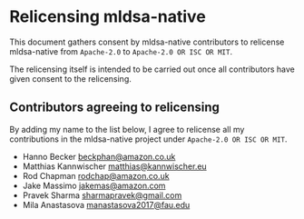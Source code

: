 # Relicensing mldsa-native

This document gathers consent by mldsa-native contributors to relicense
mldsa-native from `Apache-2.0` to `Apache-2.0 OR ISC OR MIT`.

The relicensing itself is intended to be carried out once all contributors
have given consent to the relicensing.

## Contributors agreeing to relicensing

By adding my name to the list below, I agree to relicense all my contributions
in the mldsa-native project under `Apache-2.0 OR ISC OR MIT`.

- Hanno Becker <beckphan@amazon.co.uk>
- Matthias Kannwischer <matthias@kannwischer.eu>
- Rod Chapman <rodchap@amazon.co.uk>
- Jake Massimo <jakemas@amazon.com>
- Pravek Sharma <sharmapravek@gmail.com>
- Mila Anastasova <manastasova2017@fau.edu>
